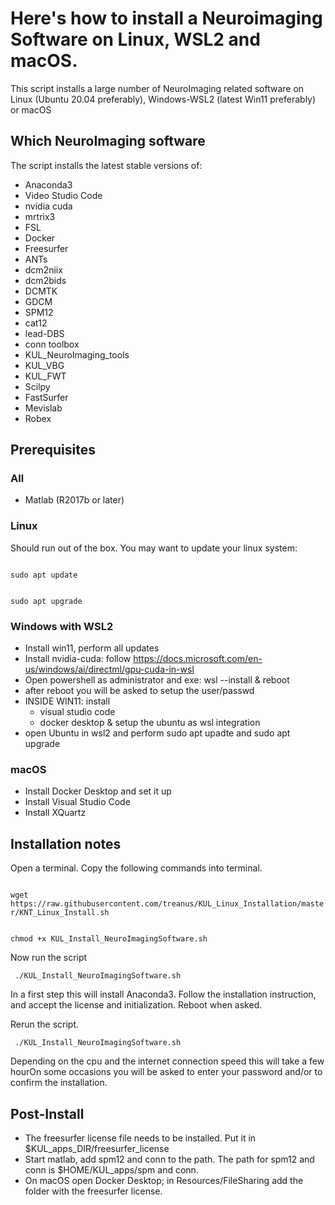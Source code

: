 # Here's how to install a Neuroimaging Software on Linux, WSL2 and macOS.

This script installs a large number of NeuroImaging related software on Linux (Ubuntu 20.04 preferably), Windows-WSL2 (latest Win11 preferably) or macOS


## Which NeuroImaging software

The script installs the latest stable versions of:
- Anaconda3 
- Video Studio Code 
- nvidia cuda 
- mrtrix3 
- FSL 
- Docker 
- Freesurfer 
- ANTs 
- dcm2niix 
- dcm2bids 
- DCMTK
- GDCM
- SPM12 
- cat12 
- lead-DBS
- conn toolbox 
- KUL_NeuroImaging_tools 
- KUL_VBG
- KUL_FWT
- Scilpy
- FastSurfer
- Mevislab
- Robex

## Prerequisites
### All
- Matlab (R2017b or later)

### Linux
Should run out of the box.
You may want to update your linux system:

<code> 
sudo apt update

sudo apt upgrade 
</code>

### Windows with WSL2
- Install win11, perform all updates
- Install nvidia-cuda: follow https://docs.microsoft.com/en-us/windows/ai/directml/gpu-cuda-in-wsl
- Open powershell as administrator and exe: wsl --install & reboot
- after reboot you will be asked to setup the user/passwd
- INSIDE WIN11: install 
    - visual studio code
    - docker desktop & setup the ubuntu as wsl integration
- open Ubuntu in wsl2 and perform sudo apt upadte and sudo apt upgrade

### macOS
- Install Docker Desktop and set it up
- Install Visual Studio Code
- Install XQuartz


## Installation notes

Open a terminal.
Copy the following commands into terminal. 

<code> 
wget https://raw.githubusercontent.com/treanus/KUL_Linux_Installation/master/KNT_Linux_Install.sh

chmod +x KUL_Install_NeuroImagingSoftware.sh 
</code>

Now run the script

<code> ./KUL_Install_NeuroImagingSoftware.sh </code>

In a first step this will install Anaconda3.
Follow the installation instruction, and accept the license and initialization.
Reboot when asked.

Rerun the script.

<code> ./KUL_Install_NeuroImagingSoftware.sh </code>

Depending on the cpu and the internet connection speed this will take a few hourOn some occasions you will be asked to enter your password and/or to confirm the installation.


## Post-Install

- The freesurfer license file needs to be installed. Put it in $KUL_apps_DIR/freesurfer_license
- Start matlab, add spm12 and conn to the path. The path for spm12 and conn is $HOME/KUL_apps/spm and conn.
- On macOS open Docker Desktop; in Resources/FileSharing add the folder with the freesurfer license.
